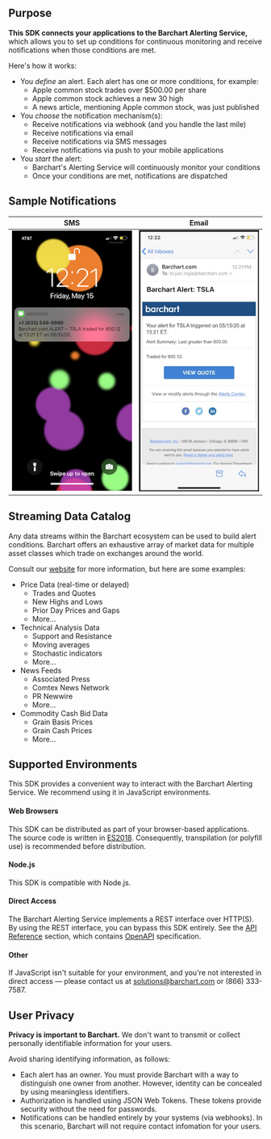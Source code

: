 ## Purpose

**This SDK connects your applications to the Barchart Alerting Service,** which allows you to set up conditions for continuous monitoring and receive notifications when those conditions are met. 

Here's how it works:

* You _define_ an alert. Each alert has one or more conditions, for example:
	* Apple common stock trades over $500.00 per share
	* Apple common stock achieves a new 30 high
	* A news article, mentioning Apple common stock, was just published
* You _choose_ the notification mechanism(s):
	* Receive notifications via webhook (and you handle the last mile)
	* Receive notifications via email
	* Receive notifications via SMS messages
	* Receive notifications via push to your mobile applications
* You _start_ the alert:
	* Barchart's Alerting Service will continuously monitor your conditions
	* Once your conditions are met, notifications are dispatched

## Sample Notifications

| SMS  | Email |
| -------- | --------|
| ![SMS Screen Capture Image](images/sms.jpg) | ![Email Screen Capture Image](images/email.jpg)  |

## Streaming Data Catalog

Any data streams within the Barchart ecosystem can be used to build alert conditions. Barchart offers an exhaustive array of market data for multiple asset classes which trade on exchanges around the world. 

Consult our [website](https://www.barchart.com/solutions/data/market) for more information, but here are some examples:

* Price Data (real-time or delayed)
	* Trades and Quotes
	* New Highs and Lows
	* Prior Day Prices and Gaps
	* More...
* Technical Analysis Data
	* Support and Resistance
	* Moving averages
	* Stochastic indicators
	* More...
* News Feeds
	* Associated Press
	* Comtex News Network
	* PR Newwire
	* More...
* Commodity Cash Bid Data
	* Grain Basis Prices
	* Grain Cash Prices
	* More...

## Supported Environments

This SDK provides a convenient way to interact with the Barchart Alerting Service. We recommend using it in JavaScript environments.

#### Web Browsers

This SDK can be distributed as part of your browser-based applications. The source code is written in [ES2018](https://en.wikipedia.org/wiki/ECMAScript#9th_Edition_%E2%80%93_ECMAScript_2018). Consequently, transpilation (or polyfill use) is recommended before distribution.

#### Node.js

This SDK is compatible with Node.js.

#### Direct Access

The Barchart Alerting Service implements a REST interface over HTTP(S). By using the REST interface, you can bypass this SDK entirely. See the [API Reference](/content/api_reference) section, which contains [OpenAPI](https://www.openapis.org/) specification.

#### Other

If JavaScript isn't suitable for your environment, and you're not interested in direct access — please contact us at solutions@barchart.com or (866) 333-7587.

## User Privacy

**Privacy is important to Barchart.** We don't want to transmit or collect personally identifiable information for your users.

Avoid sharing identifying information, as follows:

* Each alert has an owner. You must provide Barchart with a way to distinguish one owner from another. However, identity can be concealed by using meaningless identifiers.
* Authorization is handled using JSON Web Tokens. These tokens provide security without the need for passwords.
* Notifications can be handled entirely by your systems (via webhooks). In this scenario, Barchart will not require contact infomation for your users.
